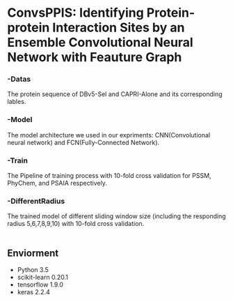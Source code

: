 ConvsPPIS: Identifying Protein-protein Interaction Sites by an Ensemble Convolutional Neural Network with Feauture Graph
=======
### -Datas
  The protein sequence of DBv5-Sel and CAPRI-Alone and its corresponding lables. 
### -Model
  The model architecture we used in our expriments: CNN(Convolutional neural network) and FCN(Fully-Connected Network).
### -Train
  The Pipeline of training process with 10-fold cross validation for PSSM, PhyChem, and PSAIA respectively.  
### -DifferentRadius
  The trained model of different sliding window size (including the responding radius 5,6,7,8,9,10) with 10-fold cross validation.<br>
<br>
## Enviorment<br>
 * Python 3.5 <br>
 * scikit-learn 0.20.1 <br>
 * tensorflow 1.9.0<br>
 * keras 2.2.4<br>
